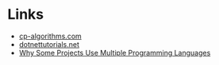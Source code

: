 # Links

- [cp-algorithms.com](https://cp-algorithms.com)
- [dotnettutorials.net](https://dotnettutorials.net)
- [Why Some Projects Use Multiple Programming Languages](www.youtube.com/watch?v=XJC5WB2Bwrc)

